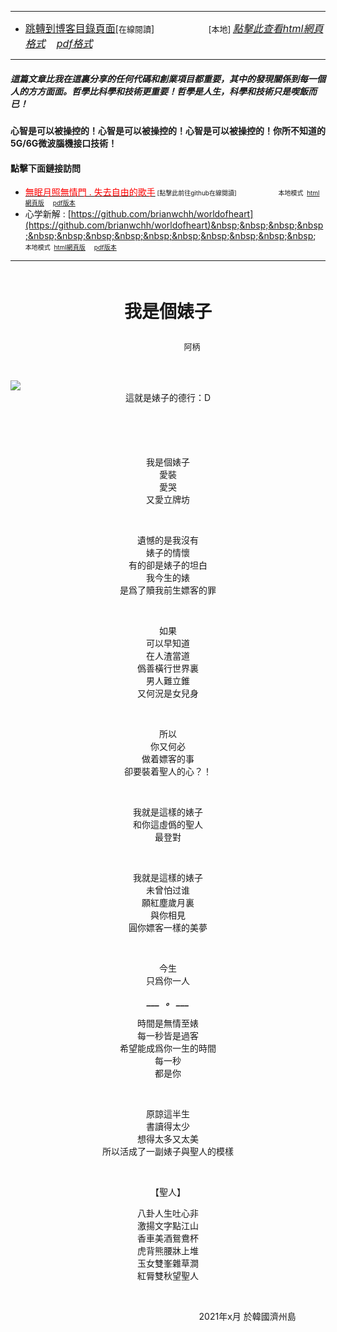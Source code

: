 ****
- [<font size=3>跳轉到博客目錄頁面</font>](../../tableOfContent.md)[<font size=2>在線閱讀</font>]&nbsp;&nbsp; &nbsp; &nbsp; &nbsp; &nbsp; &nbsp; &nbsp; &nbsp; &nbsp;&nbsp; &nbsp;  <font size=2> [本地] </font><font size=3>[*_點擊此查看html網頁格式_*](../../tableOfContent.html)&nbsp; &nbsp; [*_pdf格式_*](../../tableOfContent.md.pdf)</font>
****

##### *_這篇文章比我在這裏分享的任何代碼和創業項目都重要，其中的發現關係到每一個人的方方面面。哲學比科學和技術更重要！哲學是人生，科學和技術只是喫飯而已！_*

#### 心智是可以被操控的！心智是可以被操控的！心智是可以被操控的！你所不知道的5G/6G微波腦機接口技術！ 

#### 點擊下面鏈接訪問
- [<font color=red>無眠月照無情門 . 失去自由的歌手</font>](https://github.com/brianwchh/worldofheart/blob/main/md_and_html/%E7%84%A1%E7%9C%A0%E6%9C%88%E7%85%A7%E7%84%A1%E6%83%85%E9%96%80.md)<font size=1> [點擊此前往github在線閱讀]</font> &nbsp;&nbsp;&nbsp;&nbsp;&nbsp;&nbsp;&nbsp;&nbsp;&nbsp;&nbsp;&nbsp;&nbsp;&nbsp;&nbsp;&nbsp; <font size=1>本地模式 &nbsp;[html網頁版](../../md_and_html/無眠月照無情門.html) &nbsp;&nbsp;&nbsp; [pdf版本](../../md_and_html/無眠月照無情門.md.pdf) </font>
- 心学新解 : [https://github.com/brianwchh/worldofheart](https://github.com/brianwchh/worldofheart)&nbsp;&nbsp;&nbsp;&nbsp;&nbsp;&nbsp;&nbsp;&nbsp;&nbsp;&nbsp;&nbsp;&nbsp;&nbsp;&nbsp;&nbsp; <font size=1>本地模式 &nbsp;[html網頁版](../../md_and_html/心學新解.html) &nbsp;&nbsp;&nbsp; [pdf版本](../../md_and_html/心學新解.md.pdf) </font>

****

</br>

****<p align="center" style="font-size: 28px;">我是個婊子</p>****

<p align="center" style="font-size: small;">&nbsp;&nbsp;&nbsp;&nbsp;&nbsp;&nbsp;&nbsp;&nbsp;&nbsp;&nbsp;&nbsp;&nbsp;&nbsp;&nbsp;&nbsp;&nbsp;&nbsp;&nbsp;&nbsp;&nbsp; 阿柄</p>




<div align="center"> <!-- div_1-->

<p align="center"> 
  
</br>

<!-- image area, flex to make it center,it may not work for github, for html and pdf rendering only -->
<div align="center" style="page-break-inside: avoid; margin-top:1px; margin-bottom:1px;"> <!-- pictureWrapper_div add this only to make the bendan github understand -->
  <div class="ImageWrapperFlex" >
   <div class="FlexSide"  ></div>
   <image class="FlexImage"   src='./images/我是個婊子.png'/>
   <div class="FlexSide" ></div>
  </div>
  <p align="center" style="margin:0px;">  這就是婊子的德行：D </p> 
</div> <!-- end pictureWrapper_div -->


</br>

</br>

</br>

</br>

我是個婊子  
愛裝  
愛哭  
又愛立牌坊  

</br>


遺憾的是我沒有  
婊子的情懷   
有的卻是婊子的坦白  
我今生的婊   
是爲了贖我前生嫖客的罪   
 
</br>


如果    
可以早知道    
在人渣當道  
僞善橫行世界裏   
男人難立錐  
又何況是女兒身  
 
</br>


所以   
你又何必   
做着嫖客的事  
卻要裝着聖人的心？！  
 
</br>


我就是這樣的婊子   
和你這虛僞的聖人   
最登對  
 
</br>


我就是這樣的婊子  
未曾怕过谁  
願紅塵歲月裏  
與你相見  
圓你嫖客一樣的美夢  
 
</br>


今生  
只爲你一人  


***___  &nbsp; 。 ___***

</p>

<p style="font-size: 10px;">

時間是無情至婊  
每一秒皆是過客  
希望能成爲你一生的時間  
每一秒   
都是你

</br>

原諒這半生   
書讀得太少  
想得太多又太美  
所以活成了一副婊子與聖人的模樣  

</br>

  
  【聖人】  

八卦人生吐心非  
激揚文字點江山   
香車美酒鴛鴦杯  
虎背熊腰牀上堆  
玉女雙峯雜草澗  
紅脣雙秋望聖人  

</br>

</p>  

<p align="right"> 2021年x月 於韓國濟州島 &nbsp;&nbsp;&nbsp;&nbsp;&nbsp;&nbsp;&nbsp;&nbsp;&nbsp;&nbsp;&nbsp; </p>  
</div> <!-- end of div_1-->


</br>


</br>





</br>


</br>


<style>

.ImageWrapperFlex {
    display: flex; 
    flex-direction: row; 
    margin-top: 1px; 
    margin-bottom: 1px;

    width: 100% ;
}

.FlexSide {
    flex-basis: 0px ;
    flex:1;

}



/* large device screen 設置熒幕顯示圖片大小（電腦等大型屏幕）*/
@media only screen and (min-width: 600px) {

    .FlexImage {
        flex-basis: 600px ;
        flex:0;    
        height:auto; 
        max-width: 600px;
        min-width: 600px;
     
    }

}

 /* small device screen 設置熒幕顯示圖片大小（平板手機等屏幕）*/
@media only screen and (max-width: 600px) {
    
    .FlexImage {
        flex-basis: 600px ;
        flex:1;
        height:auto; 
     
    }

}

/* style for print !important 設置打印圖片大小*/
@media print {

    .FlexImage {
        flex-basis: 400px ;
        flex:0;    
        height:auto; 
        max-width: 400px;
        min-width: 400px;
     
    }
}


</style>

